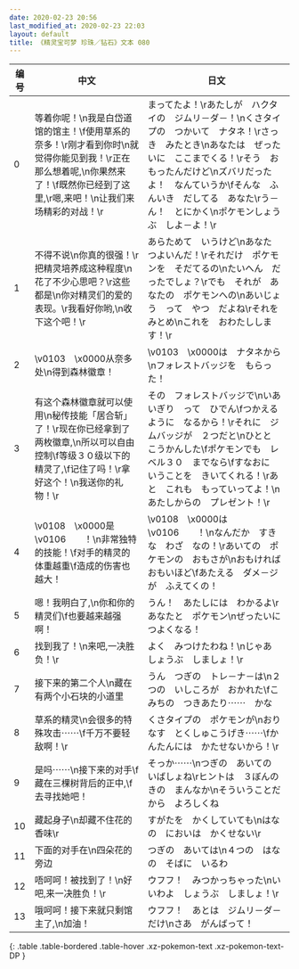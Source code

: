 ```yaml
---
date: 2020-02-23 20:56
last_modified_at: 2020-02-23 22:03
layout: default
title: 《精灵宝可梦 珍珠／钻石》文本 080
---
```

| 编号 | 中文 | 日文 |
| ---- | ---- | ---- |
| 0 | 等着你呢！\n我是白岱道馆的馆主！\f使用草系的奈多！\r刚才看到你时\n就觉得你能见到我！\r正在那么想着呢,\n你果然来了！\f既然你已经到了这里,\r嗯,来吧！\n让我们来场精彩的对战！\r | まってたよ！\rあたしが　ハクタイの　ジムリ－ダ－！\nくさタイプの　つかいて　ナタネ！\rさっき　みたとき\nあなたは　ぜったいに　ここまでくる！\rそう　おもったんだけど\nズバリだったよ！　なんていうか\fそんな　ふんいき　だしてる　あなた\rう－ん！　とにかく\nポケモンしょうぶ　しよ－よ！\r |
| 1 | 不得不说\n你真的很强！\r把精灵培养成这种程度\n花了不少心思吧？\r这些都是\n你对精灵们的爱的表现。\r我看好你哟,\n收下这个吧！\r | あらためて　いうけど\nあなた　つよいんだ！\rそれだけ　ポケモンを　そだてるの\nたいへん　だったでしょ？\rでも　それが　あなたの　ポケモンへの\nあいじょう　って　やつ　だよね\rそれを　みとめ\nこれを　おわたしします！\r |
| 2 | \v0103　\x0000从奈多处\n得到森林徽章！ | \v0103　\x0000は　ナタネから\nフォレストバッジを　もらった！ |
| 3 | 有这个森林徽章就可以使用\n秘传技能「居合斩」了！\r现在你已经拿到了两枚徽章,\n所以可以自由控制\f等级３０级以下的精灵了,\f记住了吗！\r拿好这个！\n我送你的礼物！\r | その　フォレストバッジで\nいあいぎり　って　ひでん\fつかえるように　なるから！\rそれに　ジムバッジが　２つだと\nひとと　こうかんした\fポケモンでも　レベル３０　までなら\fすなおに　いうことを　きいてくれる！\rあと　これも　もっていってよ！\nあたしからの　プレゼント！\r |
| 4 | \v0108　\x0000是\v0106　　！\n非常独特的技能！\f对手的精灵的体重越重\f造成的伤害也越大！ | \v0108　\x0000は　\v0106　　！\nなんだか　すきな　わざ　なの！\rあいての　ポケモンの　おもさが\nおもければ　おもいほど\fあたえる　ダメ－ジが　ふえてくの！ |
| 5 | 嗯！我明白了,\n你和你的精灵们\f也要越来越强啊！ | うん！　あたしには　わかるよ\rあなたと　ポケモン\nぜったいに　つよくなる！ |
| 6 | 找到我了！\n来吧,一决胜负！\r | よく　みつけたわね！\nじゃあ　しょうぶ　しましょ！\r |
| 7 | 接下来的第二个人\n藏在有两个小石块的小道里 | うん　つぎの　トレ－ナ－は\n２つの　いしころが　おかれた\fこみちの　つきあたり⋯⋯　かな |
| 8 | 草系的精灵\n会很多的特殊攻击⋯⋯\f千万不要轻敌啊！\r | くさタイプの　ポケモンが\nおりなす　とくしゅこうげき⋯⋯\fかんたんには　かたせないから！\r |
| 9 | 是吗⋯⋯\n接下来的对手\f藏在三棵树背后的正中,\f去寻找她吧！ | そっか⋯⋯\nつぎの　あいての　いばしょね\rヒントは　３ぼんの　きの　まんなか\nそういうことだから　よろしくね |
| 10 | 藏起身子\n却藏不住花的香味\r | すがたを　かくしていても\nはなの　においは　かくせない\r |
| 11 | 下面的对手在\n四朵花的旁边 | つぎの　あいては\n４つの　はなの　そばに　いるわ |
| 12 | 唔呵呵！被找到了！\n好吧,来一决胜负！\r | ウフフ！　みつかっちゃった\nいいわよ　しょうぶ　しましょ！\r |
| 13 | 哦呵呵！接下来就只剩馆主了,\n加油！ | ウフフ！　あとは　ジムリ－ダ－だけ\nさあ　がんばって！ |
{: .table .table-bordered .table-hover .xz-pokemon-text .xz-pokemon-text-DP }